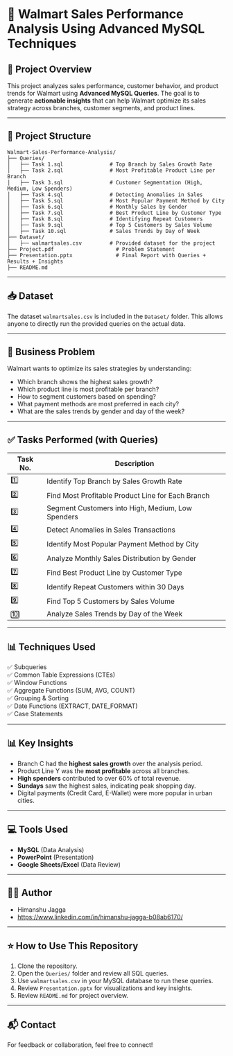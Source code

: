
# 🛒 Walmart Sales Performance Analysis Using Advanced MySQL Techniques

## 📑 Project Overview

This project analyzes sales performance, customer behavior, and product trends for Walmart using **Advanced MySQL Queries**. 
The goal is to generate **actionable insights** that can help Walmart optimize its sales strategy across branches, customer segments, and product lines.

---

## 📂 Project Structure

```
Walmart-Sales-Performance-Analysis/
├── Queries/
│   ├── Task 1.sql               # Top Branch by Sales Growth Rate
│   ├── Task 2.sql               # Most Profitable Product Line per Branch
│   ├── Task 3.sql               # Customer Segmentation (High, Medium, Low Spenders)
│   ├── Task 4.sql               # Detecting Anomalies in Sales
│   ├── Task 5.sql               # Most Popular Payment Method by City
│   ├── Task 6.sql               # Monthly Sales by Gender
│   ├── Task 7.sql               # Best Product Line by Customer Type
│   ├── Task 8.sql               # Identifying Repeat Customers
│   ├── Task 9.sql               # Top 5 Customers by Sales Volume
│   ├── Task 10.sql              # Sales Trends by Day of Week
├── Dataset/
│   ├── walmartsales.csv         # Provided dataset for the project
├── Project.pdf                    # Problem Statement
├── Presentation.pptx              # Final Report with Queries + Results + Insights
├── README.md
```

---

## 📥 Dataset

The dataset `walmartsales.csv` is included in the `Dataset/` folder. This allows anyone to directly run the provided queries on the actual data.

---

## 🎯 Business Problem

Walmart wants to optimize its sales strategies by understanding:
- Which branch shows the highest sales growth?
- Which product line is most profitable per branch?
- How to segment customers based on spending?
- What payment methods are most preferred in each city?
- What are the sales trends by gender and day of the week?

---

## ✅ Tasks Performed (with Queries)

| Task No. | Description |
|---|---|
| 1️⃣ | Identify Top Branch by Sales Growth Rate |
| 2️⃣ | Find Most Profitable Product Line for Each Branch |
| 3️⃣ | Segment Customers into High, Medium, Low Spenders |
| 4️⃣ | Detect Anomalies in Sales Transactions |
| 5️⃣ | Identify Most Popular Payment Method by City |
| 6️⃣ | Analyze Monthly Sales Distribution by Gender |
| 7️⃣ | Find Best Product Line by Customer Type |
| 8️⃣ | Identify Repeat Customers within 30 Days |
| 9️⃣ | Find Top 5 Customers by Sales Volume |
| 🔟 | Analyze Sales Trends by Day of the Week |

---

## 📊 Techniques Used

✅ Subqueries  
✅ Common Table Expressions (CTEs)  
✅ Window Functions  
✅ Aggregate Functions (SUM, AVG, COUNT)  
✅ Grouping & Sorting  
✅ Date Functions (EXTRACT, DATE_FORMAT)  
✅ Case Statements

---

## 📊 Key Insights

- Branch C had the **highest sales growth** over the analysis period.
- Product Line Y was the **most profitable** across all branches.
- **High spenders** contributed to over 60% of total revenue.
- **Sundays** saw the highest sales, indicating peak shopping day.
- Digital payments (Credit Card, E-Wallet) were more popular in urban cities.

---

## 💻 Tools Used

- **MySQL** (Data Analysis)  
- **PowerPoint** (Presentation)  
- **Google Sheets/Excel** (Data Review)

---

## 👨‍💻 Author

- Himanshu Jagga 
- https://www.linkedin.com/in/himanshu-jagga-b08ab6170/

---

## ⭐️ How to Use This Repository

1. Clone the repository.  
2. Open the `Queries/` folder and review all SQL queries.  
3. Use `walmartsales.csv` in your MySQL database to run these queries.  
4. Review `Presentation.pptx` for visualizations and key insights.  
5. Review `README.md` for project overview.  

---

## 📬 Contact

For feedback or collaboration, feel free to connect!  

